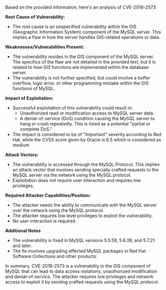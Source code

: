 Based on the provided information, here's an analysis of CVE-2018-2573:

**Root Cause of Vulnerability:**

*   The root cause is an unspecified vulnerability within the GIS (Geographic Information System) component of the MySQL server. This implies a flaw in how the server handles GIS-related operations or data.

**Weaknesses/Vulnerabilities Present:**

*   The vulnerability resides in the GIS component of the MySQL server. The specifics of the flaw are not detailed in the provided text, but it is related to how GIS functions are implemented within the database server.
*   The vulnerability is not further specified, but could involve a buffer overflow, logic error, or other programming mistake within the GIS functions of MySQL.

**Impact of Exploitation:**

*   Successful exploitation of this vulnerability could result in:
    *   Unauthorized read or modification access to MySQL server data.
    *   A denial-of-service (DoS) condition causing the MySQL server to hang or crash repeatedly. This is listed as a potential "partial or complete DoS."
*   The impact is considered to be of "Important" severity according to Red Hat, while the CVSS score given by Oracle is 6.5 which is considered as medium

**Attack Vectors:**

*   The vulnerability is accessed through the MySQL Protocol. This implies an attack vector that involves sending specially crafted requests to the MySQL server via the network using the MySQL protocol.
*   Exploitation does not require user interaction and requires low privileges.

**Required Attacker Capabilities/Position:**

*   The attacker needs the ability to communicate with the MySQL server over the network using the MySQL protocol.
*   The attacker requires low level privileges to exploit the vulnerability.
*   No user interaction is required.

**Additional Notes**

*   The vulnerability is fixed in MySQL versions 5.5.59, 5.6.39, and 5.7.21 and later.
*   The fix involves upgrading affected MySQL packages in Red Hat Software Collections and other products.

In summary, CVE-2018-2573 is a vulnerability in the GIS component of MySQL that can lead to data access violations, unauthorized modification and denial-of-service. The attacker requires low privileges and network access to exploit it by sending crafted requests using the MySQL protocol.